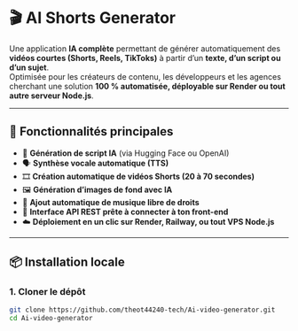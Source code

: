 # 🎬 AI Shorts Generator

Une application **IA complète** permettant de générer automatiquement des **vidéos courtes (Shorts, Reels, TikToks)** à partir d’un **texte, d’un script ou d’un sujet**.  
Optimisée pour les créateurs de contenu, les développeurs et les agences cherchant une solution **100 % automatisée, déployable sur Render ou tout autre serveur Node.js**.

---

## 🚀 Fonctionnalités principales

- 🧠 **Génération de script IA** (via Hugging Face ou OpenAI)
- 🗣️ **Synthèse vocale automatique (TTS)**
- 🎞️ **Création automatique de vidéos Shorts (20 à 70 secondes)**
- 🖼️ **Génération d’images de fond avec IA**
- 🎵 **Ajout automatique de musique libre de droits**
- 🧩 **Interface API REST prête à connecter à ton front-end**
- ☁️ **Déploiement en un clic sur Render, Railway, ou tout VPS Node.js**

---

## 📦 Installation locale

### 1. Cloner le dépôt
```bash
git clone https://github.com/theot44240-tech/Ai-video-generator.git
cd Ai-video-generator
